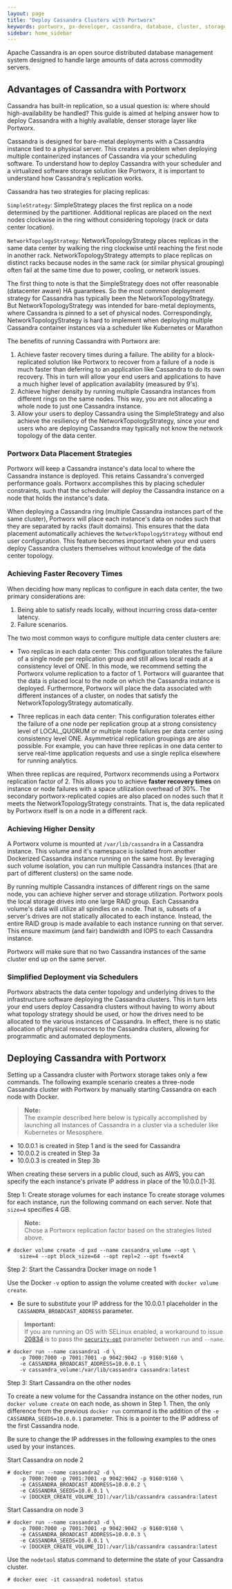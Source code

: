 ```yaml
---
layout: page
title: "Deploy Cassandra Clusters with Portworx"
keywords: portworx, px-developer, cassandra, database, cluster, storage
sidebar: home_sidebar
---
```

Apache Cassandra is an open source distributed database management system designed to handle large amounts of data across commodity servers.

## Advantages of Cassandra with Portworx
Cassandra has built-in replication, so a usual question is: where should high-availability be handled? This guide is aimed at helping answer how to deploy Cassandra with a highly available, denser storage layer like Portworx.

Cassandra is designed for bare-metal deployments with a Cassandra instance tied to a physical server.  This creates a problem when deploying multiple containerized instances of Cassandra via your scheduling software.  To understand how to deploy Cassandra with your scheduler and a virtualized software storage solution like Portworx, it is important to understand how Cassandra's replication works.

Cassandra has two strategies for placing replicas: 

`SimpleStrategy`: 
SimpleStrategy places the first replica on a node determined by the partitioner.  Additional replicas are placed on the next nodes clockwise in the ring without considering topology (rack or data center location).

`NetworkTopologyStrategy`:
NetworkTopologyStrategy places replicas in the same data center by walking the ring clockwise until reaching the first node in another rack.  NetworkTopologyStrategy attempts to place replicas on distinct racks because nodes in the same rack (or similar physical grouping) often fail at the same time due to power, cooling, or network issues.

The first thing to note is that the SimpleStrategy does not offer reasonable (datacenter aware) HA guarantees.  So the most common deployment strategy for Cassandra has typically been the NetworkTopologyStrategy.  But NetworkTopologyStrategy was intended for bare-metal deployments, where Cassandra is pinned to a set of physical nodes.  Correspondingly, NetworkTopologyStrategy is hard to implement when deploying multiple Cassandra container instances via a scheduler like Kubernetes or Marathon

The benefits of running Cassandra with Portworx are:

1. Achieve faster recovery times during a failure.  The ability for a block-replicated solution like Portworx to recover from a failure of a node is much faster than deferring to an application like Cassandra to do its own recovery.  This in turn will allow your end users and applications to have a much higher level of application availablity (measured by 9's).
1. Achieve higher density by running multiple Cassandra instances from different rings on the same nodes.  This way, you are not allocating a whole node to just one Cassandra instance.
2. Allow your users to deploy Cassandra using the SimpleStrategy and also achieve the resiliency of the NetworkTopologyStrategy, since your end users who are deploying Cassandra may typically not know the network topology of the data center.

### Portworx Data Placement Strategies
Portworx will keep a Cassandra instance's data local to where the Cassandra instance is deployed.  This retains Cassandra's converged performance goals.  Portworx accomplishes this by placing scheduler constraints, such that the scheduler will deploy the Cassandra instance on a node that holds the instance's data.

When deploying a Cassandra ring (multiple Cassandra instances part of the same cluster), Portworx will place each instance's data on nodes such that they are separated by racks (fault domains).  This ensures that the data placement automatically achieves the `NetworkTopologyStrategy` without end user configuration.  This feature becomes important when your end users deploy Cassandra clusters themselves without knowledge of the data center topology.

### Achieving Faster Recovery Times
When deciding how many replicas to configure in each data center, the two primary considerations are:
1. Being able to satisfy reads locally, without incurring cross data-center latency.
2. Failure scenarios.

The two most common ways to configure multiple data center clusters are:

* Two replicas in each data center: This configuration tolerates the failure of a single node per replication group and still allows local reads at a consistency level of ONE.  In this mode, we recommend setting the Portworx volume replication to a factor of 1.  Portworx will guarantee that the data is placed local to the node on which the Cassandra instance is deployed.  Furthermore, Portworx will place the data associated with different instances of a cluster, on nodes that satisfy the NetworkTopologyStrategy automatically.

* Three replicas in each data center: This configuration tolerates either the failure of a one node per replication group at a strong consistency level of LOCAL_QUORUM or multiple node failures per data center using consistency level ONE.
Asymmetrical replication groupings are also possible. For example, you can have three replicas in one data center to serve real-time application requests and use a single replica elsewhere for running analytics.

When three replicas are required, Portworx recommends using a Portworx replication factor of 2.  This allows you to achieve **faster recovery times** on instance or node failures with a space utilization overhead of 30%.  The secondary portworx-replicated copies are also placed on nodes such that it meets the NetworkTopologyStrategy constraints.  That is, the data replicated by Portworx itself is on a node in a different rack.

### Achieving Higher Density
A Portworx volume is mounted at `/var/lib/cassandra` in a Cassandra instance.  This volume and it's namespace is isolated from another Dockerized Cassandra instance running on the same host.  By leveraging such volume isolation, you can run multiple Cassandra instances (that are part of different clusters) on the same node.

By running multiple Cassandra instances of different rings on the same node, you can achieve higher server and storage utilization.  Portworx pools the local storage drives into one large RAID group.  Each Cassandra volume's data will utilize all spindles on a node.  That is, subsets of a server's drives are not statically allocated to each instance.  Instead, the entire RAID group is made available to each instance running on that server.  This ensure maximum (and fair) bandwidth and IOPS to each Cassandra instance.

Portworx will make sure that no two Cassandra instances of the same cluster end up on the same server.

### Simplified Deployment via Schedulers
Portworx abstracts the data center topology and underlying drives to the infrastructure software deploying the Cassandra clusters.  This in turn lets your end users deploy Cassandra clusters without having to worry about what topology strategy should be used, or how the drives need to be allocated to the various instances of Cassandra.  In effect, there is no static allocation of physical resources to the Cassandra clusters, allowing for programmatic and automated deployments.

## Deploying Cassandra with Portworx
Setting up a Cassandra cluster with Portworx storage takes only a few commands.  The following example scenario creates a three-node Cassandra cluster with Portworx by manually starting Cassandra on each node with Docker.

>**Note:**<br/>The example described here below is typically accomplished by launching all instances of Cassandra in a cluster via a scheduler like Kubernetes or Mesosphere.

* 10.0.0.1 is created in Step 1 and is the seed for Cassandra
* 10.0.0.2 is created in Step 3a
* 10.0.0.3 is created in Step 3b

When creating these servers in a public cloud, such as AWS, you can specify the each instance's private IP address in place of the 10.0.0.[1-3].

Step 1: Create storage volumes for each instance
To create storage volumes for each instance, run the following command on each server.  Note that `size=4` specifies 4 GB.

>**Note:**<br/>Chose a Portworx replication factor based on the strategies listed above.

```
# docker volume create -d pxd --name cassandra_volume --opt \
    size=4 --opt block_size=64 --opt repl=2 --opt fs=ext4
```

Step 2: Start the Cassandra Docker image on node 1

Use the Docker `-v` option to assign the volume created with `docker volume create`.

* Be sure to substitute your IP address for the 10.0.0.1 placeholder in the `CASSANDRA_BROADCAST_ADDRESS` parameter.

>**Important:**<br/>If you are running an OS with SELinux enabled, a workaround to issue [20834](https://github.com/docker/docker/pull/20834) is to pass the [`security-opt`](troubleshooting.html) parameter between `run` and `--name`.

```
# docker run --name cassandra1 -d \
    -p 7000:7000 -p 7001:7001 -p 9042:9042 -p 9160:9160 \
    -e CASSANDRA_BROADCAST_ADDRESS=10.0.0.1 \
    -v cassandra_volume:/var/lib/cassandra cassandra:latest
```

Step 3: Start Cassandra on the other nodes

To create a new volume for the Cassandra instance on the other nodes, run `docker volume create` on each node, as shown in Step 1. Then, the only difference from the previous `docker run` command is the addition of the `-e CASSANDRA_SEEDS=10.0.0.1` parameter. This is a pointer to the IP address of the first Cassandra node.  

Be sure to change the IP addresses in the following examples to the ones used by your instances.

Start Cassandra on node 2

```
# docker run --name cassandra2 -d \
    -p 7000:7000 -p 7001:7001 -p 9042:9042 -p 9160:9160 \
    -e CASSANDRA_BROADCAST_ADDRESS=10.0.0.2 \
    -e CASSANDRA_SEEDS=10.0.0.1 \
    -v [DOCKER_CREATE_VOLUME_ID]:/var/lib/cassandra cassandra:latest
```

Start Cassandra on node 3

```
# docker run --name cassandra3 -d \
    -p 7000:7000 -p 7001:7001 -p 9042:9042 -p 9160:9160 \
    -e CASSANDRA_BROADCAST_ADDRESS=10.0.0.3 \
    -e CASSANDRA_SEEDS=10.0.0.1 \
    -v [DOCKER_CREATE_VOLUME_ID]:/var/lib/cassandra cassandra:latest
```

Use the `nodetool` status command to determine the state of your Cassandra cluster.

```
# docker exec -it cassandra1 nodetool status
```
